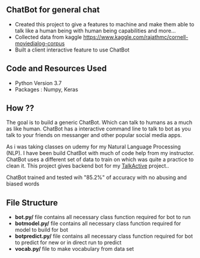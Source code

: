 ## ChatBot for general chat 

* Created this project to give a features to machine and make them able to talk like a human being with human being capabilities and more...
* Collected data from kaggle https://www.kaggle.com/rajathmc/cornell-moviedialog-corpus
* Built a client interactive feature to use ChatBot

## Code and Resources Used

* Python Version 3.7
* Packages : Numpy, Keras

## How ??
The goal is to build a generic ChatBot. Which can talk to humans as a much as like human. ChatBot has a interactive command line to talk to bot as 
you talk to your friends on messanger and other popular social media apps. 

As i was taking classes on udemy for my Natural Language Processing (NLP). I have been build ChatBot with much of code help from my instructor. ChatBot
uses a different set of data to train on which was quite a practice to clean it.
This project gives backend bot for my [TalkActive](https://github.com/manijhariya/TalkActives) project..

ChatBot trained and tested wih  "85.2%" of accuracy with no abusing and biased words

## File Structure
- **bot.py/**           file contains all necessary class function required for bot to run
- **botmodel.py/**      file contains all necessary class function required for model to build for bot
- **botpredict.py/**    file contains all necessary class function required for bot to predict for new or in direct run to predict
- **vocab.py/**         file to make vocabulary from data set
